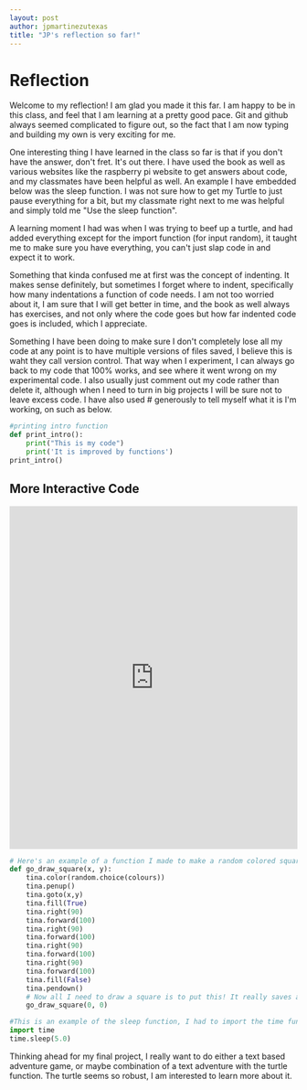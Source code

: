 ```yaml
---
layout: post
author: jpmartinezutexas
title: "JP's reflection so far!"
---
```


# Reflection
Welcome to my reflection! I am glad you made it this far. I am happy to be in this class, and feel that I am learning at a pretty good pace. Git and github always seemed complicated to figure out, so the fact that I am now typing and building my own is very exciting for me. 

One interesting thing I have learned in the class so far is that if you don't have the answer, don't fret. It's out there. I have used the book as well as various websites like the raspberry pi website to get answers about code, and my classmates have been helpful as well. An example I have embedded below was the sleep function. I was not sure how to get my Turtle to just pause everything for a bit, but my classmate right next to me was helpful and simply told me "Use the sleep function". 

A learning moment I had was when I was trying to beef up a turtle, and had added everything except for the import function (for input random), it taught me to make sure you have everything, you can't just slap code in and expect it to work.

Something that kinda confused me at first was the concept of indenting. It makes sense definitely, but sometimes I forget where to indent, specifically how many indentations a function of code needs. I am not too worried about it, I am sure that I will get better in time, and the book as well always has exercises, and not only where the code goes but how far indented code goes is included, which I appreciate.

Something I have been doing to make sure I don't completely lose all my code at any point is to have multiple versions of files saved, I believe this is waht they call version control. That way when I experiment, I can always go back to my code that 100% works, and see where it went wrong on my experimental code. I also usually just comment out my code rather than delete it, although when I need to turn in big projects I will be sure not to leave excess code. I have also used # generously to tell myself what it is I'm working, on such as below.
```python
#printing intro function
def print_intro():
    print("This is my code")
    print('It is improved by functions')
print_intro()
```



## More Interactive Code

<iframe src="https://trinket.io/embed/python/78925de442" width="100%" height="600" frameborder="0" marginwidth="0" marginheight="0" allowfullscreen></iframe>

```python
# Here's an example of a function I made to make a random colored square at any location of my choice. 
def go_draw_square(x, y):
    tina.color(random.choice(colours))
    tina.penup()
    tina.goto(x,y)
    tina.fill(True)
    tina.right(90)
    tina.forward(100)
    tina.right(90)
    tina.forward(100)
    tina.right(90)
    tina.forward(100)
    tina.right(90)
    tina.forward(100)
    tina.fill(False)
    tina.pendown()
    # Now all I need to draw a square is to put this! It really saves a lot of space coding.
    go_draw_square(0, 0)
```

```python
#This is an example of the sleep function, I had to import the time function first. A student helped me implement it. I wasn't even aware of the sleep/time function until they mentioned it. It makes my turtle sleep for 5 seconds 
import time
time.sleep(5.0)
```

Thinking ahead for my final project, I really want to do either a text based adventure game, or maybe combination of a text adventure with the turtle function. The turtle seems so robust, I am interested to learn more about it.

